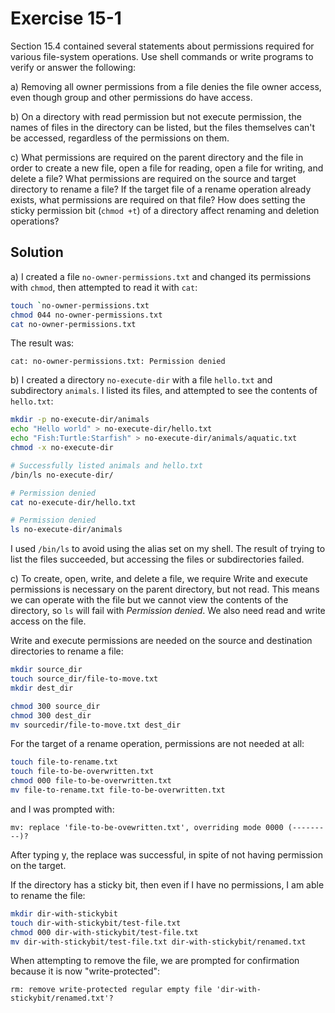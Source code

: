# Exercise 15-1

Section 15.4 contained several statements about permissions required for
various file-system operations. Use shell commands or write programs to
verify or answer the following:

a) Removing all owner permissions from a file denies the file owner access,
even though group and other permissions do have access.

b) On a directory with read permission but not execute permission, the
names of files in the directory can be listed, but the files themselves
can't be accessed, regardless of the permissions on them.

c) What permissions are required on the parent directory and the file
in order to create a new file, open a file for reading, open a file for
writing, and delete a file? What permissions are required on the source
and target directory to rename a file? If the target file of a rename
operation already exists, what permissions are required on that file?
How does setting the sticky permission bit (`chmod +t`) of a directory
affect renaming and deletion operations?

## Solution

a) I created a file `no-owner-permissions.txt` and changed its permissions
with `chmod`, then attempted to read it with `cat`:

```bash
touch `no-owner-permissions.txt
chmod 044 no-owner-permissions.txt
cat no-owner-permissions.txt
```

The result was:

```
cat: no-owner-permissions.txt: Permission denied
```

b) I created a directory `no-execute-dir` with a file `hello.txt` and subdirectory `animals`. I listed its files, and attempted to see the contents of `hello.txt`:

```bash
mkdir -p no-execute-dir/animals
echo "Hello world" > no-execute-dir/hello.txt
echo "Fish:Turtle:Starfish" > no-execute-dir/animals/aquatic.txt
chmod -x no-execute-dir

# Successfully listed animals and hello.txt
/bin/ls no-execute-dir/

# Permission denied
cat no-execute-dir/hello.txt

# Permission denied
ls no-execute-dir/animals
```

I used `/bin/ls` to avoid using the alias set on my shell. The result of
trying to list the files succeeded, but accessing the files or subdirectories
failed.

c) To create, open, write, and delete a file, we require Write and execute
permissions is necessary on the parent directory, but not read. This means we
can operate with the file but we cannot view the contents of the directory, so
`ls` will fail with *Permission denied*. We also need read and write access on
the file.

Write and execute permissions are needed on the source and destination
directories to rename a file:

```bash
mkdir source_dir
touch source_dir/file-to-move.txt
mkdir dest_dir

chmod 300 source_dir
chmod 300 dest_dir
mv sourcedir/file-to-move.txt dest_dir
```

For the target of a rename operation, permissions are not needed at all:

```bash
touch file-to-rename.txt
touch file-to-be-overwritten.txt
chmod 000 file-to-be-overwritten.txt
mv file-to-rename.txt file-to-be-overwritten.txt
``` 

and I was prompted with:
```
mv: replace 'file-to-be-ovewritten.txt', overriding mode 0000 (---------)?
```

After typing y, the replace was successful, in spite of not having permission
on the target.

If the directory has a sticky bit, then even if I have no permissions, I am able to rename the file:

```bash
mkdir dir-with-stickybit
touch dir-with-stickybit/test-file.txt
chmod 000 dir-with-stickybit/test-file.txt
mv dir-with-stickybit/test-file.txt dir-with-stickybit/renamed.txt
```

When attempting to remove the file, we are prompted for confirmation because
it is now "write-protected":

```
rm: remove write-protected regular empty file 'dir-with-stickybit/renamed.txt'?
```
